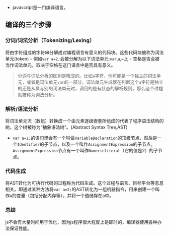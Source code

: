 - javascript是一门编译语言。
## 编译的三个步骤
### 分词/词法分析（Tokenizing/Lexing）
将由字符组成的字符串分解成对编程语言有意义的代码块。这些代码块被称为词法单元(token)
    - 例如`var a=2;`会被分解为以下词法单元:`var`,`a`,`=`,`2`;
    - 空格是否会被当作词法单元，取决于空格在这门语言中是否具有意义。
> 分词与词法分析的区别是晦涩的。比如`a`字符，他可能是一个独立的词法单元，或者是词法单元`var`的一部分。词法单元生成器在判断这个`a`字符是独立的还是从属与别的词法单元时，调用的是有状态的解析规则，那么这个过程就被称为词法分析。

### 解析/语法分析
将词法单元流（数组）转换成一个由元素逐级嵌套所组成的代表了程序语法结构的树。这个树被称为“抽象语法树”。(Abstract Syntax Tree,AST)
- `var a=2;`的语句里会有一个叫做`VariableDeclaration`的顶级节点，然后是一个`Identifier`的子节点，以及一个叫作`AssignmentExpression`的子节点。`AssignmentExpression`节点有一个叫作`Numericliteral`（它的值是2）的子节点。

### 代码生成
将AST转化为可执行代码的过程称为代码生成。这个过程与语言、目标平台等息息相关。即通过某种方法将`var a=2;`的AST转化为一组机器指令，用来创建一个叫作a的变量（包括分配内存等），并将一个值储存在a中。

### 总结
js不会有大量时间用于优化，因为js程序很大程度上是即时的，编译器使用各种办法保证性能。
